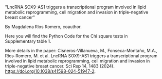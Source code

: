 
"LncRNA SOX9-AS1 triggers a transcriptional program involved in lipid metabolic reprogramming, cell migration and invasion in triple-negative breast cancer"
 

By Magdalena Ríos Romero, coauthor.

Here you will find the Python Code for the Chi square tests in Supplementary table 1.

More details in the paper:
Cisneros-Villanueva, M., Fonseca-Montaño, M.A., Ríos-Romero, M. et al. 
LncRNA SOX9-AS1 triggers a transcriptional program involved in lipid metabolic reprogramming, cell migration and invasion in triple-negative breast cancer.
 Sci Rep 14, 1483 (2024). https://doi.org/10.1038/s41598-024-51947-2.
